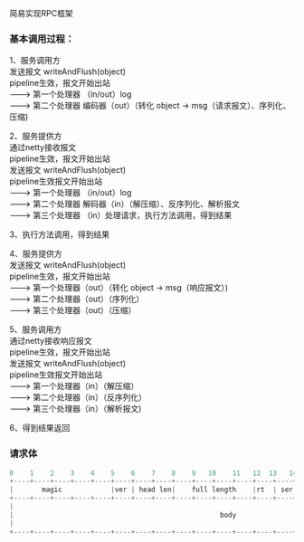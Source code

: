 简易实现RPC框架

### 基本调用过程：
1、服务调用方<br />
发送报文 writeAndFlush(object)<br />
pipeline生效，报文开始出站<br />
---> 第一个处理器 （in/out）log <br />
---> 第二个处理器 编码器（out）（转化 object -> msg（请求报文）、序列化、压缩)<br />


2、服务提供方<br />
通过netty接收报文<br />
pipeline生效，报文开始出站<br />
发送报文 writeAndFlush(object)<br />
pipeline生效报文开始出站<br />
---> 第一个处理器 （in/out）log <br />
---> 第二个处理器 解码器（in）（解压缩）、反序列化、解析报文<br />
---> 第三个处理器 （in）处理请求，执行方法调用，得到结果<br />

3、执行方法调用，得到结果

4、服务提供方<br />
发送报文 writeAndFlush(object)<br />
pipeline生效，报文开始出站<br />
---> 第一个处理器（out）（转化 object -> msg（响应报文）)<br />
---> 第二个处理器（out）（序列化）<br />
---> 第三个处理器（out）（压缩）<br />

5、服务调用方<br />
通过netty接收响应报文<br />
pipeline生效，报文开始出站<br />
发送报文 writeAndFlush(object)<br />
pipeline生效报文开始出站<br />
---> 第一个处理器（in）（解压缩）<br />
---> 第二个处理器（in）（反序列化）<br />
---> 第三个处理器（in）（解析报文)<br />

6、得到结果返回

### 请求体
~~~ java
0    1    2    3    4    5    6    7    8    9   10    11   12  13   14   15   16   17   18   19    20   21  22   23
+----+----+----+----+----+----+----+----+----+----+----+----+----+----+----+----+----+----+----+----+----+----+----+
|       magic            |ver | head len|    full length    |rt  | ser|com |             request id                |
+----+----+----+----+----+----+----+----+----+----+----+----+----+----+----+----+----+----+----+----+----+----+----+
|                                                                                                                  |
|                                                   body                                                           |
|                                                                                                                  |
+----+----+----+----+----+----+----+----+----+----+----+----+----+----+----+----+----+----+----+----+----+----+----+
~~~